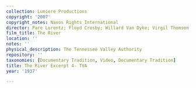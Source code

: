 ```yaml
---
collection: Lumiere Productions
copyright: '2007'
copyright_notes: Naxos Rights International
director: Pare Lorentz; Floyd Crosby; Willard Van Dyke; Virgil Thomson; Thomas Chalmers
film_title: The River
location: ''
notes: ''
physical_description: The Tennessee Valley Authority
repository: ''
taxonomies: [Documentary Tradition, Video, Documentary Tradition]
title: The River Excerpt 4- TVA
year: '1937'

---
```

